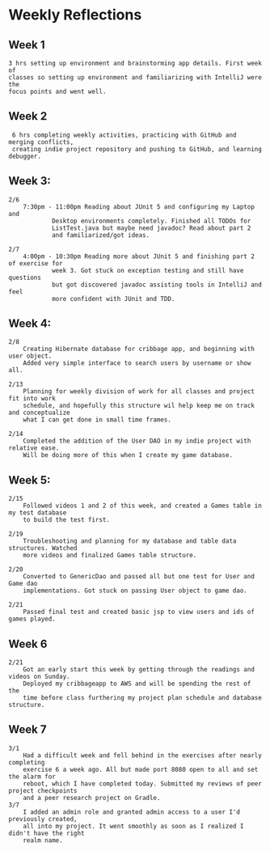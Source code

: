 # Weekly Reflections

## Week 1 
    3 hrs setting up environment and brainstorming app details. First week of  
    classes so setting up environment and familiarizing with IntelliJ were the 
    focus points and went well.

## Week 2
     6 hrs completing weekly activities, practicing with GitHub and merging conflicts,
     creating indie project repository and pushing to GitHub, and learning debugger.

## Week 3:
    2/6 
        7:30pm - 11:00pm Reading about JUnit 5 and configuring my Laptop and
                Desktop environments completely. Finished all TODOs for
                ListTest.java but maybe need javadoc? Read about part 2
                and familiarized/got ideas.

    2/7 
        4:00pm - 10:30pm Reading more about JUnit 5 and finishing part 2 of exercise for
                week 3. Got stuck on exception testing and still have questions
                but got discovered javadoc assisting tools in IntelliJ and feel
                more confident with JUnit and TDD.
## Week 4:
    2/8
        Creating Hibernate database for cribbage app, and beginning with user object.
        Added very simple interface to search users by username or show all.
    
    2/13
        Planning for weekly division of work for all classes and project fit into work 
        schedule, and hopefully this structure wil help keep me on track and conceptualize
        what I can get done in small time frames. 
    
    2/14
        Completed the addition of the User DAO in my indie project with relative ease. 
        Will be doing more of this when I create my game database.
## Week 5:
    2/15
        Followed videos 1 and 2 of this week, and created a Games table in my test database
        to build the test first.

    2/19
        Troubleshooting and planning for my database and table data structures. Watched 
        more videos and finalized Games table structure.

    2/20
        Converted to GenericDao and passed all but one test for User and Game dao
        implementations. Got stuck on passing User object to game dao.

    2/21
        Passed final test and created basic jsp to view users and ids of games played.
## Week 6
    2/21
        Got an early start this week by getting through the readings and videos on Sunday.
        Deployed my cribbageapp to AWS and will be spending the rest of the 
        time before class furthering my project plan schedule and database structure.

## Week 7
    3/1
        Had a difficult week and fell behind in the exercises after nearly completing 
        exercise 6 a week ago. All but made port 8080 open to all and set the alarm for 
        reboot, which I have completed today. Submitted my reviews of peer project checkpoints
        and a peer research project on Gradle.
    3/7
        I added an admin role and granted admin access to a user I'd previously created,
        all into my project. It went smoothly as soon as I realized I didn't have the right
        realm name.